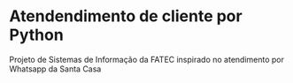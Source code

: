 # Atendendimento de cliente por Python
Projeto de Sistemas de Informação da FATEC inspirado no atendimento por Whatsapp da Santa Casa
